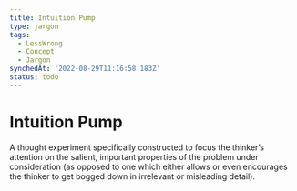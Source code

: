 ```yaml
---
title: Intuition Pump
type: jargon
tags:
  - LessWrong
  - Concept
  - Jargon
synchedAt: '2022-08-29T11:16:58.183Z'
status: todo
---
```


# Intuition Pump

A thought experiment specifically constructed to focus the thinker’s attention on the salient, important properties of the problem under consideration (as opposed to one which either allows or even encourages the thinker to get bogged down in irrelevant or misleading detail).
 
